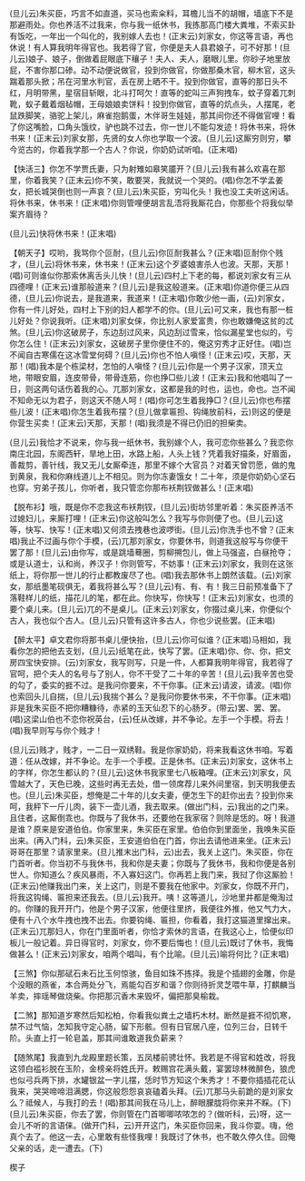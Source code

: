 <!-- { "loadSidebar": true } -->
(旦儿云)朱买臣，巧言不如直道，买马也索籴料，耳檐儿当不的胡帽，墙底下不是那避雨处。你也养活不过我来，你与我一纸休书，我拣那高门楼大粪堆，不索买卦有饭吃，一年出一个叫化的，我别嫁人去也！(正末云)刘家女，你这等言语，再也休说！有人算我明年得官也。我若得了官，你便是夫人县君娘子，可不好那！(旦儿云)娘子、娘子，倒做着屁眼底下穰子！夫人、夫人，磨眼儿里。你砂子地里放屁，不害你那口碜。动不动便说做官，投到你做官，你做那桑木官，柳木官，这头踹着那头掀；吊在河里水判官，丢在房上晒不干。投到你做官，直等的那日头不红，月明带黑，星宿目斩眼，北斗打呵欠！直等的蛇叫三声狗拽车，蚊子穿着兀刺靴，蚁子戴着烟毡帽，王母娘娘卖饼料！投到你做官，直等的炕点头，人摆尾，老鼠跌脚笑，骆驼上架儿，麻雀抱鹅蛋，木伴哥生娃娃，那其间你还不得做官哩！看了你这嘴脸，口角头饿纹，驴也跳不过去，你一世儿不能勾发迹！将休书来，将休书来！(正末云)刘家女那，先贤的女人你也学取一个波。(旦儿云)这厮穷则穷，攀今览古的，你着我学那一个古人？你说，你奶奶试听咱。(正末唱)

【快活三】你怎不学贾氏妻，只为射雉如皋笑靥开？(旦儿云)我有甚么欢喜在那里，你着我笑？(正末云)你不笑，敢要哭，我就说一个哭的。(唱)你怎不学孟姜女，把长城哭倒也则一声哀？(旦儿云)朱买臣，穷叫化头！我也没工夫听这闲话。将休书来，休书来！(正末唱)你则管哩便胡言乱浯将我厮花白，你那些个将我似举案齐眉待？

(旦儿云)快将休书来！(正末唱)

【朝天子】哎哟，我骂你个叵耐，(旦儿云)你叵耐我甚么？(正末唱)叵耐你个贱才，(旦儿云)将休书来，休书来！(正末云)这个歹婆娘害杀人也波。天那，天那！(唱)可则谁似你那索休离舌头儿快！(旦儿云)四村上下老的每，都说刘家女有三从四德哩！(正末云)谁那般道来？(旦儿云)是我这般道来。(正末唱)你道你便三从四德，(旦儿云)你说去，是我道来，我道来！(正末唱)你敢少他一画，(云)刘家女，你有一件儿好处，四村上下别的妇人都学不的你。(旦儿云)可又来，我也有那一桩儿好处？你说我听。(正末唱)刘家女俫，你比别人家爱富贵，你也敢嫌俺这贫的忒煞。(旦儿云)你这破房子，东边刮过风来，风边刮过雪来，恰似漏星堂也似的，亏你怎么住！(正末云)刘家女，这破房子里你便住不的，俺这穷秀才正好住。(唱)岂不闻自古寒儒在这冰雪堂何碍？(旦儿云)你也不怕人嗔怪！(正末云)哎，天那，天那！(唱)我本是个栋梁材，怎怕的人嗔怪？(旦儿云)你是一个男子汉家，顶天立地，带眼安眉，连皮带骨，带骨连筋，你也挣□些儿波！(正末云)我和他唱叫了一日，则这两句话伤着我的心。兀那刘家女，这都是我的时也，运也，命也。岂不闻不知命无以为君子，则这天不随人呵！(唱)你可怎生着我挣□？(旦儿云)你也布摆些儿波！(正末唱)你怎生着我布摆？(旦儿做拿匾担、钩绳放前科，云)则这的便是你营生买卖！(正末云)天那，天那！(唱)我须是不得已仍旧的担柴卖。

(旦儿云)我恰才不说来，你与我一纸休书，我别嫁个人，我可恋你些甚么？我恋你南庄北园，东阁西轩，旱地上田，水路上船，人头上钱？凭着我好描条，好眉面，善裁剪，善针线，我又无儿女厮牵连，那里不嫁个大官员？对着天曾罚愿，做的鬼到黄泉，我和你麻线道儿上不相见。则为你冻妻饿女！二十年，须是你奶奶心坚石也穿。穷弟子孩儿，你听者，我只管恋你那布袄荆钗做甚么！(正末唱)

【脱布衫】哦，既是你不恋我这布袄荆钗，(旦儿云)街坊邻里听着：朱买臣养活不过媳妇儿，来厮打哩！(正末云)你这般叫怎么？我写与你则便了也。(旦儿云)这等，快写、快写！(正末唱)又何须去拽巷也波啰街。(旦儿云)你洗手也不曾？(正末唱)我止不过画与你个手模，(云)兀那刘家女，你要休书，则道我这般写与你便干罢了那！(旦儿云)由你写，或是跳墙蓦圈，剪柳搠包儿，做上马强盗，白昼抢夺；或是认道士，认和尚，养汉子！你则管写，不妨事！(正末云)刘家女，我则在这张纸上，将你那一世儿的行止都教废尽了也。(唱)我去那休书上朗然该载。(云)刘家女，那纸墨笔砚俱无，着我将甚么写？(旦儿云)有、有、有！我三日前预准备下了落鞋样儿的纸，描花儿的笔，都在此。你快写，你快写！(正末云)刘家女，也须的要个桌儿来。(旦儿云)兀的不是桌儿。(正末云)刘家女，你掇过桌儿来，你便似个古人，我也似个古人。(旦儿云)只管有这许多古人，你也少说些罢。(正末唱)

【醉太平】卓文君你将那书桌儿便快抬，(旦儿云)你可似谁？(正末唱)马相如，我看你怎的把他去支划，(旦儿云)纸笔在此，快写了罢。(正末唱)你、你、你，把文房四宝快安排。(云)刘家女，我写则写，只是一件，人都算我明年得官，我若得了官呵，把个夫人的名号与了别人，你不干受了二十年的辛苦！(旦儿云)我辛苦也受的勾了，委实的捱不过。是我问你要来，不干你事。(正末云)请波，请波。(唱)你也索回头儿自揣，(旦儿云)我揣个甚么？是我问你要休书来，不干你事。(正末唱)非是我朱买臣不把你糟糠待，赤紧的玉天仙忍下的心肠歹。(带云)罢、罢、罢。(唱)这梁山伯也不恋你祝英台，(云)任从改嫁，并不争论。左手一个手模。将去！(唱)我早则写与你个贱才！

(旦儿云)贱才，贱才，一二日一双绣鞋。我是你家奶奶，将来我看这休书咱。写着道：任从改嫁，并不争论。左手一个手模。正是休书。(正末云)刘家女，这休书上的字样，你怎生都认的？(旦儿云)这休书我家里七八板箱哩。(正末云)刘家女，风雪越大了，天色已晚，这些时再无去处，借一领席荐儿来外间里宿，到天明我便去也。(旦儿云)朱买臣，想俺是二十年的儿女夫妻，便怎生下的赶你出去？投到你来呵，我秤下一斤儿肉，装下一壶儿酒，我去取来。(做出门科，云)我出的之门来。且住者，这厮倒乖也。你既与了我休书，还要他在我家宿？则除是恁的。呀！我道是谁？原来是安道伯伯。你家里来，朱买臣在家里。伯伯你到里面坐，我唤朱买臣出来。(再入门科，云)朱买臣，王安道伯伯在门首，你出去请他进来坐。(正末云)哥哥在那里？请家里来。(旦儿推末出门科，云)出去，我关上这门。朱买臣，你在门首听者。你当初不与我休书，我和你是夫妻；你既与了我休书，我和你便是各别世人。你知道么？疾风暴雨，不入寡妇这门。你再若上我门来，我挝了你这厮脸！(正末云)他赚我出门来，关上这门，则是不要我在他家中。刘家女，你既不开门，将我这钩绳、匾担来还我去。(旦儿云)我开。咦！这等道儿，沙地里井都是俺淘过的。你赚的我开开门，他是个男子汉家，他便往里挤，我便往外推，他又气力大，便有十八个水牛拽也拽不出去。你要钩绳、匾担，你看着，我打这猫道里撺出来。(正末云)兀那妇人，你在门里面听者，你恰才索休的言语，在我这心上，恰便似印板儿一般记着。异日得官时，刘家女，你不要后悔也！(旦儿云)既讨了休书，我悔做甚么！(正末云)刘家女，咱两个唱叫，有个比喻。(旦儿云)喻将何比？(正末唱)

【三煞】你似那碔石未石比玉何惊骇，鱼目如珠不拣择。我是个插翅的金雕，你是个没眼的燕雀，本合两处分飞，焉能勾百岁和谐？你则待折灵芝喂牛草，打麒麟当羊卖，摔瑶琴做烧柴。你把那沉香木来毁坏，偏把那臭榆栽。

【二煞】那知道岁寒然后知松柏，你看我似粪土之墙朽木材。断然是捱不彻饥寒，禁不过气恼，怎知我守定心肠，留下形骸。但有日官居八座，位列三台，日转千阶。头直上打一轮皂盖，那其间谁敢道我负薪来？

【随煞尾】我直到九龙殿里题长策，五凤楼前骋壮怀。我若是不得官和姓改，将我这领白褴衫脱在玉阶，金榜亲将姓氏开。敕赐宫花满头戴，宴罢琼林微醉色，狼虎也似弓兵两下排，水罐银盆一字儿摆，恁时节方知这个朱秀才！不要你插插花花认我来，哭哭啼啼泪满腮，你这般怨怨哀哀磕着头拜。(云)兀那马头前跪的是刘家女么？祗候人，与我打的去！(唱)那其间我在马儿上，醉眼朦胧将你来并不睬。(下)(旦儿云)朱买臣，你去了罢，你则管在门首唧唧哝哝怎的？(做听科，云)呀，这一会儿不听的言语俫。(做开门科，云)开开这门，朱买臣你回来，我斗你耍。嗨，他真个去了。他这一去，心里敢有些怪我哩！我既讨了休书，也不敢久停久住。回俺父亲的话，走一遭去。(下)

楔子


